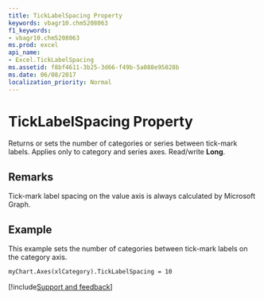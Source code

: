 ```yaml
---
title: TickLabelSpacing Property
keywords: vbagr10.chm5208063
f1_keywords:
- vbagr10.chm5208063
ms.prod: excel
api_name:
- Excel.TickLabelSpacing
ms.assetid: f8bf4611-3b25-3d66-f49b-5a088e95028b
ms.date: 06/08/2017
localization_priority: Normal
---
```



# TickLabelSpacing Property

Returns or sets the number of categories or series between tick-mark labels. Applies only to category and series axes. Read/write  **Long**.


## Remarks

Tick-mark label spacing on the value axis is always calculated by Microsoft Graph.


## Example

This example sets the number of categories between tick-mark labels on the category axis.


```vb
myChart.Axes(xlCategory).TickLabelSpacing = 10
```

[!include[Support and feedback](~/includes/feedback-boilerplate.md)]